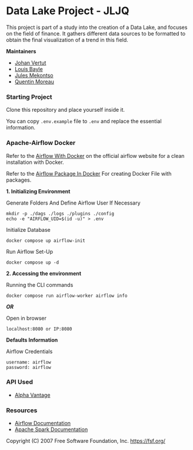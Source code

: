 # Data Lake Project - JLJQ

This project is part of a study into the creation of a Data Lake, and focuses on the field of finance. It gathers different data sources to be formatted to obtain the final visualization of a trend in this field.

**Maintainers**

- [Johan Vertut](https://github.com/Nanificateur)
- [Louis Bayle](https://github.com/LouisBDev19)
- [Jules Mekontso](https://github.com/julesauffred)
- [Quentin Moreau](https://github.com/Sheitak)

### Starting Project

Clone this repository and place yourself inside it.

You can copy ``.env.example`` file to ``.env`` and replace the essential information.

### Apache-Airflow Docker

Refer to the [Airflow With Docker](https://airflow.apache.org/docs/apache-airflow/stable/howto/docker-compose/index.html) on the official airflow website for a clean installation with Docker.

Refer to the [Airflow Package In Docker](https://airflow.apache.org/docs/docker-stack/build.html#example-of-adding-airflow-provider-package-and-apt-package) For creating Docker File with packages.

**1. Initializing Environment**

Generate Folders And Define Airflow User If Necessary
```
mkdir -p ./dags ./logs ./plugins ./config
echo -e "AIRFLOW_UID=$(id -u)" > .env
```

Initialize Database
```
docker compose up airflow-init
```

Run Airflow Set-Up
```
docker compose up -d
```

**2. Accessing the environment**

Running the CLI commands
```
docker compose run airflow-worker airflow info
```

***OR***

Open in browser
```
localhost:8080 or IP:8080
```

**Defaults Information**

Airflow Credentials
```
username: airflow
password: airflow
```

### API Used

- [Alpha Vantage](https://www.alphavantage.co/documentation/)

### Resources

- [Airflow Documentation](https://airflow.apache.org/docs/apache-airflow/stable/index.html)
- [Apache Spark Documentation](https://spark.apache.org/docs/latest/)

Copyright (C) 2007 Free Software Foundation, Inc. <https://fsf.org/>